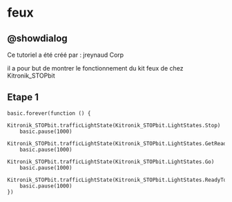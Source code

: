# feux

## @showdialog
Ce tutoriel a été créé par : jreynaud Corp

il a pour but de montrer le fonctionnement du kit feux de chez Kitronik_STOPbit

## Etape 1

```blocks
basic.forever(function () {
    Kitronik_STOPbit.trafficLightState(Kitronik_STOPbit.LightStates.Stop)
    basic.pause(1000)
    Kitronik_STOPbit.trafficLightState(Kitronik_STOPbit.LightStates.GetReady)
    basic.pause(1000)
    Kitronik_STOPbit.trafficLightState(Kitronik_STOPbit.LightStates.Go)
    basic.pause(1000)
    Kitronik_STOPbit.trafficLightState(Kitronik_STOPbit.LightStates.ReadyToStop)
    basic.pause(1000)
})
```
